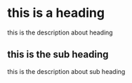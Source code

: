 # this is a heading

this is the description about heading

## this is the sub heading

this is the description about sub heading
